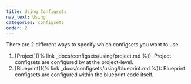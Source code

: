 ```yaml
---
title: Using Configsets
nav_text: Using
categories: configsets
order: 2
---
```


There are 2 different ways to specify which configsets you want to use.

1. [Project]({% link _docs/configsets/using/project.md %}): Project configsets are configured by at the project-level.
2. [Blueprint]({% link _docs/configsets/using/blueprint.md %}): Blueprint configsets are configured within the blueprint code itself.

